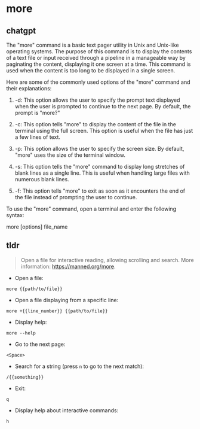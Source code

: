 # more 
## chatgpt 
The "more" command is a basic text pager utility in Unix and Unix-like operating systems. The purpose of this command is to display the contents of a text file or input received through a pipeline in a manageable way by paginating the content, displaying it one screen at a time. This command is used when the content is too long to be displayed in a single screen.

Here are some of the commonly used options of the "more" command and their explanations:

1. -d: This option allows the user to specify the prompt text displayed when the user is prompted to continue to the next page. By default, the prompt is "more?"

2. -c: This option tells "more" to display the content of the file in the terminal using the full screen. This option is useful when the file has just a few lines of text.

3. -p: This option allows the user to specify the screen size. By default, "more" uses the size of the terminal window.

4. -s: This option tells the "more" command to display long stretches of blank lines as a single line. This is useful when handling large files with numerous blank lines.

5. -f: This option tells "more" to exit as soon as it encounters the end of the file instead of prompting the user to continue.

To use the "more" command, open a terminal and enter the following syntax:

more [options] file_name 

## tldr 
 
> Open a file for interactive reading, allowing scrolling and search.
> More information: <https://manned.org/more>.

- Open a file:

`more {{path/to/file}}`

- Open a file displaying from a specific line:

`more +{{line_number}} {{path/to/file}}`

- Display help:

`more --help`

- Go to the next page:

`<Space>`

- Search for a string (press `n` to go to the next match):

`/{{something}}`

- Exit:

`q`

- Display help about interactive commands:

`h`
